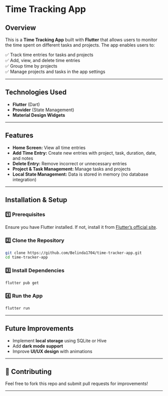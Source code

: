 # Time Tracking App

##  Overview
This is a **Time Tracking App** built with **Flutter** that allows users to monitor the time spent on different tasks and projects. The app enables users to:

✅ Track time entries for tasks and projects  
✅ Add, view, and delete time entries  
✅ Group time by projects  
✅ Manage projects and tasks in the app settings

---

## Technologies Used
- **Flutter** (Dart)
- **Provider** (State Management)
- **Material Design Widgets**

---

## Features
- **Home Screen:** View all time entries
- **Add Time Entry:** Create new entries with project, task, duration, date, and notes
- **Delete Entry:** Remove incorrect or unnecessary entries
- **Project & Task Management:** Manage tasks and projects
- **Local State Management:** Data is stored in memory (no database integration)

---

## Installation & Setup
### 1️⃣ Prerequisites
Ensure you have Flutter installed. If not, install it from [Flutter’s official site](https://flutter.dev/docs/get-started/install).

### 2️⃣ Clone the Repository
```sh
git clone https://github.com/Belinda1704/time-tracker-app.git
cd time-tracker-app
```

### 3️⃣ Install Dependencies
```sh
flutter pub get
```

### 4️⃣ Run the App
```sh
flutter run
```

---

## Future Improvements
- Implement **local storage** using SQLite or Hive
- Add **dark mode support**
- Improve **UI/UX design** with animations

---

## 👥 Contributing
Feel free to fork this repo and submit pull requests for improvements!

---


